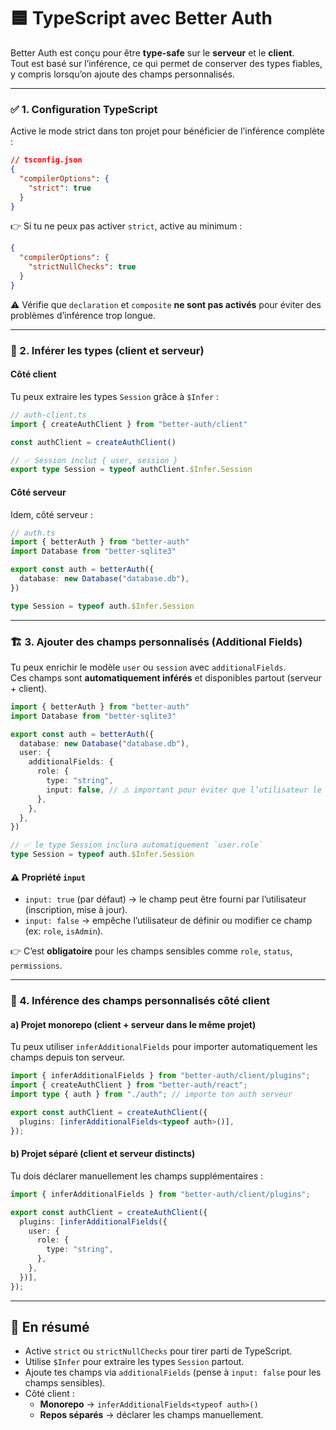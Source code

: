 # 🟦 TypeScript avec Better Auth

Better Auth est conçu pour être **type-safe** sur le **serveur** et le **client**.\
Tout est basé sur l’inférence, ce qui permet de conserver des types fiables, y compris lorsqu’on ajoute des champs personnalisés.

***

### ✅ 1. Configuration TypeScript

Active le mode strict dans ton projet pour bénéficier de l’inférence complète :

```json
// tsconfig.json
{
  "compilerOptions": {
    "strict": true
  }
}
```

👉 Si tu ne peux pas activer `strict`, active au minimum :

```json
{
  "compilerOptions": {
    "strictNullChecks": true
  }
}
```

⚠️ Vérifie que `declaration` et `composite` **ne sont pas activés** pour éviter des problèmes d’inférence trop longue.

***

### 🧩 2. Inférer les types (client et serveur)

#### Côté client

Tu peux extraire les types `Session` grâce à `$Infer` :

```ts
// auth-client.ts
import { createAuthClient } from "better-auth/client"

const authClient = createAuthClient()

// ✅ Session inclut { user, session }
export type Session = typeof authClient.$Infer.Session
```

#### Côté serveur

Idem, côté serveur :

```ts
// auth.ts
import { betterAuth } from "better-auth"
import Database from "better-sqlite3"

export const auth = betterAuth({
  database: new Database("database.db"),
})

type Session = typeof auth.$Infer.Session
```

***

### 🏗️ 3. Ajouter des champs personnalisés (Additional Fields)

Tu peux enrichir le modèle `user` ou `session` avec `additionalFields`.\
Ces champs sont **automatiquement inférés** et disponibles partout (serveur + client).

```ts
import { betterAuth } from "better-auth"
import Database from "better-sqlite3"

export const auth = betterAuth({
  database: new Database("database.db"),
  user: {
    additionalFields: {
      role: {
        type: "string",
        input: false, // ⚠️ important pour éviter que l’utilisateur le modifie lui-même
      },
    },
  },
})

// ✅ le type Session inclura automatiquement `user.role`
type Session = typeof auth.$Infer.Session
```

#### ⚠️ Propriété `input`

* `input: true` (par défaut) → le champ peut être fourni par l’utilisateur (inscription, mise à jour).
* `input: false` → empêche l’utilisateur de définir ou modifier ce champ (ex: `role`, `isAdmin`).

👉 C’est **obligatoire** pour les champs sensibles comme `role`, `status`, `permissions`.

***

### 🔄 4. Inférence des champs personnalisés côté client

#### a) Projet **monorepo** (client + serveur dans le même projet)

Tu peux utiliser `inferAdditionalFields` pour importer automatiquement les champs depuis ton serveur.

```ts
import { inferAdditionalFields } from "better-auth/client/plugins";
import { createAuthClient } from "better-auth/react";
import type { auth } from "./auth"; // importe ton auth serveur

export const authClient = createAuthClient({
  plugins: [inferAdditionalFields<typeof auth>()],
});
```

#### b) Projet **séparé** (client et serveur distincts)

Tu dois déclarer manuellement les champs supplémentaires :

```ts
import { inferAdditionalFields } from "better-auth/client/plugins";

export const authClient = createAuthClient({
  plugins: [inferAdditionalFields({
    user: {
      role: {
        type: "string",
      },
    },
  })],
});
```

***

## 🚀 En résumé

* Active `strict` ou `strictNullChecks` pour tirer parti de TypeScript.
* Utilise `$Infer` pour extraire les types `Session` partout.
* Ajoute tes champs via `additionalFields` (pense à `input: false` pour les champs sensibles).
* Côté client :
  * **Monorepo** → `inferAdditionalFields<typeof auth>()`
  * **Repos séparés** → déclarer les champs manuellement.
